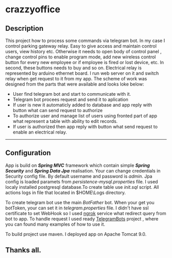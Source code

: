 # crazzyoffice

## Description
This project  how to process some commands via telegram bot. In my case  I control parking gateway relay. Easy to give access and maintain control users, view history etc. 
Otherwise it needs to open body of control panel , change control pins to enable program mode, add new wireless control button for every new  employee or if employee is fired 
or lost device, etc. In second, these buttons needs to buy and so on.
Electrical relay is represented by arduino ethernet board. I run web server on it and switch relay when get request to it from my app. The scheme of work was designed from the parts
that were available and looks loke below:
- User find telegram bot and start to communicate with it.
- Telegram bot procees request and send it to aplication
- If user is new it automaticly added to database and app reply with button what can send request to authorize
- To authorize user and manage list of users using fronted part of app what represent a table with ability to edit records.
- If user is authorized  then app reply with button what send request to enable an electrical  relay.
____
## Configuration
App is build on ***Spring MVC*** framework which contain simple ***Spring Security*** and ***Spring Data Jpa*** realisation. Your can change credentials in Security config file. By default username and 
password is *admin*.
Jpa config is loaded paramets from *persistence-mysql.properties* file. I used localy installed postgresql database.To create table use *init.sql* script. All actions logs in file that located in $HOME\Logs directory.

To create telegram bot use the main *BotFather* bot. When your get you botToken, your can set it in *telegram.properties* file. 
I didn't have ssl certificate to set WebHook so I used [ngrok](https://ngrok.com/) service what redirect query from bot to app. To handle request I used ready [TelegramBots](https://github.com/rubenlagus/TelegramBots)
project , where you can found many examples of how to use it.

To build project use maven. I deployed app on Apache Tomcat 9.0.

## Thanks all.



